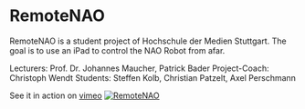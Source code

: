 RemoteNAO
=========

RemoteNAO is a student project of Hochschule der Medien Stuttgart.
The goal is to use an iPad to control the NAO Robot from afar.

Lecturers: Prof. Dr. Johannes Maucher, Patrick Bader
Project-Coach: Christoph Wendt
Students: Steffen Kolb, Christian Patzelt, Axel Perschmann

See it in action on [vimeo](https://vimeo.com/60152166)
[![RemoteNAO](https://i.vimeocdn.com/video/418551172_960.jpg)](https://vimeo.com/60152166)
